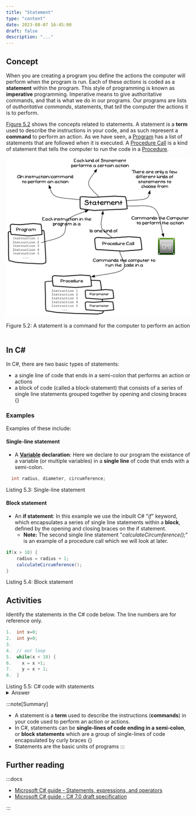 ```yaml
---
title: "Statement"
type: "content"
date: 2023-08-07 16:45:00
draft: false
description: "..."
---
```



## Concept


When you are creating a program you define the actions the computer will perform when the program is run. Each of these *actions* is coded as a **statement** within the program. This style of programming is known as **imperative** programming. Imperative means to give authoritative commands, and that is what we do in our programs. Our programs are lists of *authoritative commands*, statements, that *tell* the computer the actions it is to perform.

[Figure 5.2](#FigureStatement) shows the concepts related to statements. A statement is a **term** used to describe the instructions in your code, and as such represent a **command** to perform an action. As we have seen, a [Program](../0-program) has a list of statements that are followed when it is executed. A [Procedure Call](../2-procedure-call) is a kind of statement that tells the computer to run the code in a [Procedure](../3-procedure).

<a id="FigureStatement"></a>

![Figure 5.2 A statement is a command for the computer to perform an action](./images/program-creation/Statement.png "A statement is a command for the computer to perform an action ")
<div class="caption"><span class="caption-figure-nbr">Figure 5.2: </span> A statement is a command for the computer to perform an action</div><br/>

## In C#

In C#, there are two basic types of statements:

- a single line of code that ends in a semi-colon that performs an action or actions
- a block of code (called a block-statement) that consists of a series of single line statements grouped together by opening and closing braces {}

### Examples

Examples of these include:

#### Single-line statement

- A **[Variable](../variable) declaration**: Here we declare to our program the existance of a variable (or multiple variables) in a **single line** of code that ends with a semi-colon.

```csharp
  int radius, diameter, circumference;
```
<div class="caption"><span class="caption-figure-nbr">Listing 5.3: </span>Single-line statement</div>

#### Block statement

- An **if statement**: In this example we use the inbuilt C# "*if*" keyword, which encapsulates a series of single line statements within a **block**, defined by the opening and closing braces on the if statement.
  - **Note:** The second single line statement "*calculateCircumference();*" is an example of a procedure call which we will look at later. 

```csharp
if(x > 10) {
    radius = radius + 1;
    calculateCircumference();
}
```
<div class="caption"><span class="caption-figure-nbr">Listing 5.4: </span>Block statement</div>

## Activities

Identify the statements in the C# code below. The line numbers are for reference only.

```csharp
1.  int x=0;
2.  int y=0;
3.
4.  // our loop
5.  while(x < 10) {
6.    x = x +1;
7.    y = x + 1;
8.  }
```
<div class="caption"><span class="caption-figure-nbr">Listing 5.5: </span>C# code with statements</div>
<details>
  <summary role="button">Answer</summary>
  <div>There are 5 statements:</div>
  <ul>
    <li>Lines 1, 2, 6 and 7 are single-line statements</li>
    <li>The line 5-8 block is a while statement block</li>
    <li>Line 4 starts with double forward slashes is a comment in C# and is not a statement because it is ignored by the compiler</li>
  </ul>
</details>

:::note[Summary]
- A statement is a **term** used to describe the instructions (**commands**) in your code used to perform an action or actions.
- In C#, statements can be **single-lines of code ending in a semi-colon**, or **block statements** which are a group of single-lines of code encapsulated by curly braces {}
- Statements are the basic units of programs
:::

## Further reading

:::docs

- [Microsoft C# guide - Statements, expressions, and operators](https://learn.microsoft.com/en-us/dotnet/csharp/programming-guide/statements-expressions-operators/statements)
- [Microsoft C# guide - C# 7.0 draft specification](https://learn.microsoft.com/en-us/dotnet/csharp/language-reference/language-specification/statements)

:::


